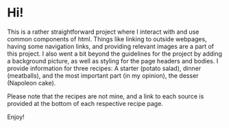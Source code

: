<h1>Hi!</h1>

This is a rather straightforward project where I interact with and use common components of
html. Things like linking to outside webpages, having some navigation links, and providing
relevant images are a part of this project. I also went a bit beyond the guidelines 
for the project by adding a background picture, as well as styling for the page headers and bodies. 
I provide information for three recipes: A starter (potato salad), dinner (meatballs), and the
most important part (in my opinion), the desser (Napoleon cake). 

Please note that the recipes are not mine, and a link to each source is provided at the bottom
of each respective recipe page. 

Enjoy!
